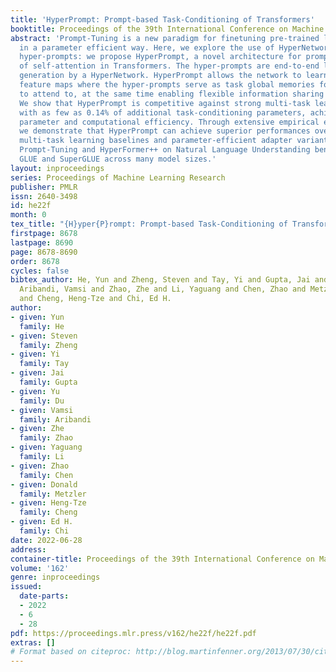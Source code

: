 ```yaml
---
title: 'HyperPrompt: Prompt-based Task-Conditioning of Transformers'
booktitle: Proceedings of the 39th International Conference on Machine Learning
abstract: 'Prompt-Tuning is a new paradigm for finetuning pre-trained language models
  in a parameter efficient way. Here, we explore the use of HyperNetworks to generate
  hyper-prompts: we propose HyperPrompt, a novel architecture for prompt-based task-conditioning
  of self-attention in Transformers. The hyper-prompts are end-to-end learnable via
  generation by a HyperNetwork. HyperPrompt allows the network to learn task-specific
  feature maps where the hyper-prompts serve as task global memories for the queries
  to attend to, at the same time enabling flexible information sharing among tasks.
  We show that HyperPrompt is competitive against strong multi-task learning baselines
  with as few as 0.14% of additional task-conditioning parameters, achieving great
  parameter and computational efficiency. Through extensive empirical experiments,
  we demonstrate that HyperPrompt can achieve superior performances over strong T5
  multi-task learning baselines and parameter-efficient adapter variants including
  Prompt-Tuning and HyperFormer++ on Natural Language Understanding benchmarks of
  GLUE and SuperGLUE across many model sizes.'
layout: inproceedings
series: Proceedings of Machine Learning Research
publisher: PMLR
issn: 2640-3498
id: he22f
month: 0
tex_title: "{H}yper{P}rompt: Prompt-based Task-Conditioning of Transformers"
firstpage: 8678
lastpage: 8690
page: 8678-8690
order: 8678
cycles: false
bibtex_author: He, Yun and Zheng, Steven and Tay, Yi and Gupta, Jai and Du, Yu and
  Aribandi, Vamsi and Zhao, Zhe and Li, Yaguang and Chen, Zhao and Metzler, Donald
  and Cheng, Heng-Tze and Chi, Ed H.
author:
- given: Yun
  family: He
- given: Steven
  family: Zheng
- given: Yi
  family: Tay
- given: Jai
  family: Gupta
- given: Yu
  family: Du
- given: Vamsi
  family: Aribandi
- given: Zhe
  family: Zhao
- given: Yaguang
  family: Li
- given: Zhao
  family: Chen
- given: Donald
  family: Metzler
- given: Heng-Tze
  family: Cheng
- given: Ed H.
  family: Chi
date: 2022-06-28
address:
container-title: Proceedings of the 39th International Conference on Machine Learning
volume: '162'
genre: inproceedings
issued:
  date-parts:
  - 2022
  - 6
  - 28
pdf: https://proceedings.mlr.press/v162/he22f/he22f.pdf
extras: []
# Format based on citeproc: http://blog.martinfenner.org/2013/07/30/citeproc-yaml-for-bibliographies/
---
```


